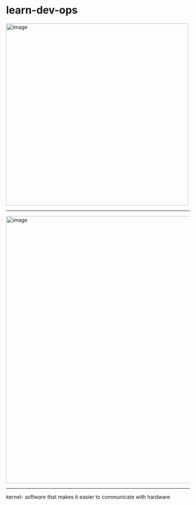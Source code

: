 # learn-dev-ops   

<img width="499" alt="image" src="https://github.com/user-attachments/assets/6d0fb0b1-7190-4192-b6d1-246c5d187fb2" />   

--- 

<img width="731" alt="image" src="https://github.com/user-attachments/assets/1c69b63c-4ed9-4401-b3c5-ce09b7d0ee2e" />   

---

kernel- software that makes it easier to communicate with hardware
